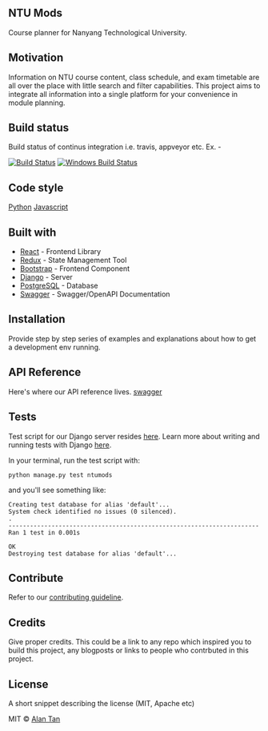 ## NTU Mods
Course planner for Nanyang Technological University.

## Motivation
Information on NTU course content, class schedule, and exam timetable are all over the place with little search and filter capabilities. This project aims to integrate all information into a single platform for your convenience in module planning.

## Build status
Build status of continus integration i.e. travis, appveyor etc. Ex. - 

[![Build Status](https://travis-ci.org/akashnimare/foco.svg?branch=master)](https://travis-ci.org/akashnimare/foco)
[![Windows Build Status](https://ci.appveyor.com/api/projects/status/github/akashnimare/foco?branch=master&svg=true)](https://ci.appveyor.com/project/akashnimare/foco/branch/master)

## Code style
[Python](https://github.com/google/styleguide/blob/gh-pages/pyguide.md)
[Javascript](https://google.github.io/styleguide/jsguide.html)

## Built with
- [React](https://electron.atom.io) - Frontend Library
- [Redux](https://redux.js.org) - State Management Tool
- [Bootstrap](https://getbootstrap.com) - Frontend Component
- [Django](https://www.djangoproject.com) - Server
- [PostgreSQL](https://www.postgresql.org) - Database
- [Swagger](https://django-rest-swagger.readthedocs.io/en/latest/) - Swagger/OpenAPI Documentation

## Installation
Provide step by step series of examples and explanations about how to get a development env running.

## API Reference
Here's where our API reference lives. [swagger](#)

## Tests
Test script for our Django server resides [here](#). Learn more about writing and running tests with Django [here](https://docs.djangoproject.com/en/3.0/topics/testing/overview/).

In your terminal, run the test script with:
```
python manage.py test ntumods
```

and you'll see something like:
```
Creating test database for alias 'default'...
System check identified no issues (0 silenced).
.
----------------------------------------------------------------------
Ran 1 test in 0.001s

OK
Destroying test database for alias 'default'...
```

## Contribute

Refer to our [contributing guideline](https://github.com/zulip/zulip-electron/blob/master/CONTRIBUTING.md).

## Credits
Give proper credits. This could be a link to any repo which inspired you to build this project, any blogposts or links to people who contrbuted in this project. 

## License
A short snippet describing the license (MIT, Apache etc)

MIT © [Alan Tan](https://github.com/alanwuha)
